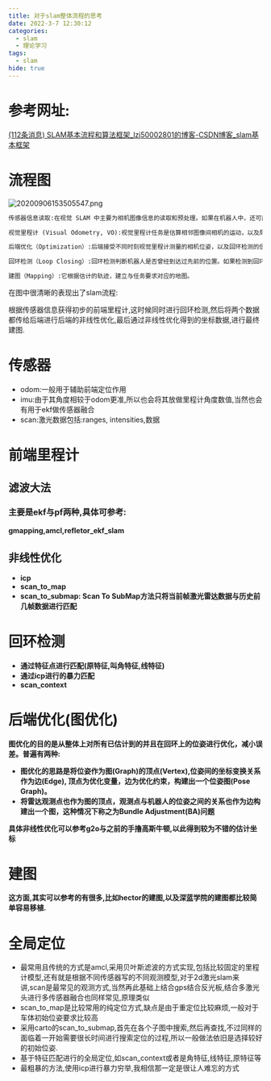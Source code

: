 ```yaml
---
title: 对于slam整体流程的思考
date: 2022-3-7 12:30:12
categories:
  - slam
  - 理论学习
tags:
  - slam
hide: true 
---
```


# 参考网址:

 [(112条消息) SLAM基本流程和算法框架_lzj50002801的博客-CSDN博客_slam基本框架](https://blog.csdn.net/lzj50002801/article/details/108432226) 

# 流程图

![20200906153505547.png](https://s2.loli.net/2022/03/07/gz3q4trXJBlFUEZ.png)

```txt
传感器信息读取:在视觉 SLAM 中主要为相机图像信息的读取和预处理。如果在机器人中，还可能有码盘、惯性传感器等信息的读取和同步。

视觉里程计 (Visual Odometry, VO):视觉里程计任务是估算相邻图像间相机的运动，以及局部地图的样子。VO 又称为前端（Front End）。

后端优化（Optimization）:后端接受不同时刻视觉里程计测量的相机位姿，以及回环检测的信息，对它们进行优化，得到全局一致的轨迹和地图。由于接在 VO 之后，又称为后端（Back End）。

回环检测（Loop Closing）:回环检测判断机器人是否曾经到达过先前的位置。如果检测到回环，它会把信息提供给后端进行处理。

建图（Mapping）:它根据估计的轨迹，建立与任务要求对应的地图。
```

在图中很清晰的表现出了slam流程:

根据传感器信息获得初步的前端里程计,这时候同时进行回环检测,然后将两个数据都传给后端进行后端的非线性优化,最后通过非线性优化得到的坐标数据,进行最终建图.

# 传感器

- odom:一般用于辅助前端定位作用
- imu:由于其角度相较于odom更准,所以也会将其放做里程计角度数值,当然也会有用于ekf做传感器融合
- scan:激光数据包括:ranges, intensities,数据

# 前端里程计

## 滤波大法

### 主要是ekf与pf两种,具体可参考:

**gmapping,amcl,refletor_ekf_slam**

## 非线性优化

- **icp**
- **scan_to_map**
- **scan_to_submap: Scan To SubMap方法只将当前帧激光雷达数据与历史前几帧数据进行匹配** 

# 回环检测

- **通过特征点进行匹配(原特征,叫角特征,线特征)**
- **通过icp进行的暴力匹配**
- **scan_context**

# 后端优化(图优化)

 **图优化的目的是从整体上对所有已估计到的并且在回环上的位姿进行优化，减小误差。普遍有两种:**

-  **图优化的思路是将位姿作为图(Graph)的顶点(Vertex),位姿间的坐标变换关系作为边(Edge), 顶点为优化变量，边为优化约束，构建出一个位姿图(Pose Graph)。** 
-  **将雷达观测点也作为图的顶点，观测点与机器人的位姿之间的关系也作为边构建出一个图，这种情况下称之为Bundle Adjustment(BA)问题** 

**具体非线性优化可以参考g2o与之前的手撸高斯牛顿,以此得到较为不错的估计坐标**

# 建图

**这方面,其实可以参考的有很多,比如hector的建图,以及深蓝学院的建图都比较简单容易移植.**

# 全局定位

- 最常用且传统的方式是amcl,采用贝叶斯滤波的方式实现,包括比较固定的里程计模型,还有就是根据不同传感器写的不同观测模型,对于2d激光slam来讲,scan是最常见的观测方式,当然再此基础上结合gps结合反光板,结合多激光头进行多传感器融合也同样常见,原理类似
- scan_to_map是比较常用的纯定位方式,缺点是由于重定位比较麻烦,一般对于车体初始位姿要求比较高
- 采用carto的scan_to_submap,首先在各个子图中搜索,然后再查找,不过同样的面临着一开始需要很长时间进行搜索定位的过程,所以一般做法依旧是选择较好的初始位姿.
- 基于特征匹配进行的全局定位,如scan_context或者是角特征,线特征,原特征等
- 最粗暴的方法,使用icp进行暴力穷举,我相信那一定是很让人难忘的方式